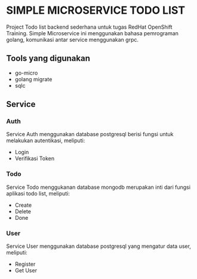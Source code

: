 # SIMPLE MICROSERVICE TODO LIST
Project Todo list backend sederhana untuk tugas RedHat OpenShift Training.
Simple Microservice ini menggunakan bahasa pemrograman golang, komunikasi antar service menggunakan
grpc.

## Tools yang digunakan
- go-micro
- golang migrate
- sqlc

## Service
### Auth
Service Auth menggunakan database postgresql berisi fungsi untuk melakukan autentikasi, meliputi:
- Login
- Verifikasi Token

### Todo
Service Todo menggukanan database mongodb merupakan inti dari fungsi aplikasi todo list, meliputi:
- Create
- Delete
- Done

### User
Service User menggunakan database postgresql yang mengatur data user, meliputi:
- Register
- Get User
